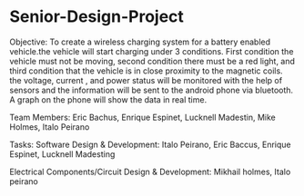 # Senior-Design-Project
Objective: To create a wireless charging system for a battery enabled vehicle.the vehicle will start charging under 3 conditions. First condition the vehicle must not be moving, second condition there must be a red light, and third condition that the vehicle is in close proximity to the magnetic coils. the voltage, current , and power status will be monitored with the help of sensors and the information will be sent to the android phone via bluetooth. A graph on the phone will show the data in real time.



Team Members: Eric Bachus, Enrique Espinet, Lucknell Madestin, Mike Holmes, Italo Peirano

Tasks: Software Design & Development: Italo Peirano, Eric Baccus, Enrique Espinet, Lucknell Madesting

Electrical Components/Circuit Design & Development: Mikhail holmes, Italo peirano
